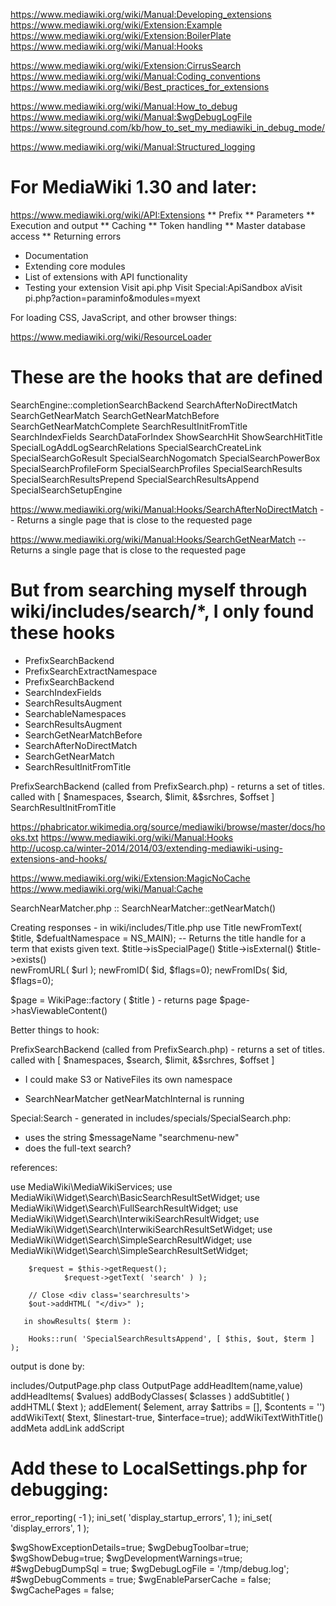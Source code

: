 https://www.mediawiki.org/wiki/Manual:Developing_extensions
https://www.mediawiki.org/wiki/Extension:Example
https://www.mediawiki.org/wiki/Extension:BoilerPlate
https://www.mediawiki.org/wiki/Manual:Hooks

https://www.mediawiki.org/wiki/Extension:CirrusSearch
https://www.mediawiki.org/wiki/Manual:Coding_conventions
https://www.mediawiki.org/wiki/Best_practices_for_extensions

https://www.mediawiki.org/wiki/Manual:How_to_debug
https://www.mediawiki.org/wiki/Manual:$wgDebugLogFile
https://www.siteground.com/kb/how_to_set_my_mediawiki_in_debug_mode/

https://www.mediawiki.org/wiki/Manual:Structured_logging


# For MediaWiki  1.30 and later:
https://www.mediawiki.org/wiki/API:Extensions
** Prefix
** Parameters
** Execution and output
** Caching
** Token handling
** Master database access
** Returning errors
* Documentation
* Extending core modules
* List of extensions with API functionality
* Testing your extension
  Visit api.php
  Visit Special:ApiSandbox
  aVisit pi.php?action=paraminfo&modules=myext 

For loading CSS, JavaScript, and other browser things:

https://www.mediawiki.org/wiki/ResourceLoader

# These are the hooks that are defined
SearchEngine::completionSearchBackend
SearchAfterNoDirectMatch
SearchGetNearMatch
SearchGetNearMatchBefore
SearchGetNearMatchComplete
SearchResultInitFromTitle
SearchIndexFields
SearchDataForIndex
ShowSearchHit
ShowSearchHitTitle
SpecialLogAddLogSearchRelations
SpecialSearchCreateLink
SpecialSearchGoResult
SpecialSearchNogomatch
SpecialSearchPowerBox
SpecialSearchProfileForm
SpecialSearchProfiles
SpecialSearchResults
SpecialSearchResultsPrepend
SpecialSearchResultsAppend
SpecialSearchSetupEngine

https://www.mediawiki.org/wiki/Manual:Hooks/SearchAfterNoDirectMatch
 -- Returns a single page that is close to the requested page

https://www.mediawiki.org/wiki/Manual:Hooks/SearchGetNearMatch
 -- Returns a single page that is close to the requested page

# But from searching myself through wiki/includes/search/*, I only found these hooks
- PrefixSearchBackend
- PrefixSearchExtractNamespace
- PrefixSearchBackend
- SearchIndexFields
- SearchResultsAugment
- SearchableNamespaces
- SearchResultsAugment
- SearchGetNearMatchBefore
- SearchAfterNoDirectMatch
- SearchGetNearMatch
- SearchResultInitFromTitle

PrefixSearchBackend (called from PrefixSearch.php) - returns a set of titles.
called with [ $namespaces, $search, $limit, &$srchres, $offset ]
SearchResultInitFromTitle


https://phabricator.wikimedia.org/source/mediawiki/browse/master/docs/hooks.txt
https://www.mediawiki.org/wiki/Manual:Hooks
http://ucosp.ca/winter-2014/2014/03/extending-mediawiki-using-extensions-and-hooks/

https://www.mediawiki.org/wiki/Extension:MagicNoCache
https://www.mediawiki.org/wiki/Manual:Cache

SearchNearMatcher.php  :: SearchNearMatcher::getNearMatch()

Creating responses - in wiki/includes/Title.php
use Title
newFromText( $title, $defualtNamespace = NS_MAIN); -- Returns the title handle for a term that exists given text.
  $title->isSpecialPage()
  $title->isExternal()
  $title->exists()        
newFromURL( $url );
newFromID( $id, $flags=0);
newFromIDs( $id, $flags=0);

$page = WikiPage::factory ( $title ) - returns page
  $page->hasViewableContent()
  



Better things to hook:

PrefixSearchBackend (called from PrefixSearch.php) - returns a set of titles.
called with [ $namespaces, $search, $limit, &$srchres, $offset ]

- I could make S3 or NativeFiles its own namespace

- SearchNearMatcher getNearMatchInternal is running


Special:Search - generated in includes/specials/SpecialSearch.php:
- uses the string $messageName "searchmenu-new"
- does the full-text search?

references:

use MediaWiki\MediaWikiServices;
use MediaWiki\Widget\Search\BasicSearchResultSetWidget;
use MediaWiki\Widget\Search\FullSearchResultWidget;
use MediaWiki\Widget\Search\InterwikiSearchResultWidget;
use MediaWiki\Widget\Search\InterwikiSearchResultSetWidget;
use MediaWiki\Widget\Search\SimpleSearchResultWidget;
use MediaWiki\Widget\Search\SimpleSearchResultSetWidget;

		$request = $this->getRequest();
                $request->getText( 'search' ) );

		// Close <div class='searchresults'>
		$out->addHTML( "</div>" );

       in showResults( $term ):

		Hooks::run( 'SpecialSearchResultsAppend', [ $this, $out, $term ] );



output is done by:

includes/OutputPage.php   class OutputPage
 addHeadItem(name,value)
 addHeadItems( $values)
 addBodyClasses( $classes )
 addSubtitle( )
 addHTML( $text );
 addElement( $element, array $attribs = [], $contents = '')
 addWikiText( $text, $linestart-true, $interface=true);
 addWikiTextWithTitle()
 addMeta
 addLink
 addScript

 
                          
# Add these to LocalSettings.php for debugging:
error_reporting( -1 );
ini_set( 'display_startup_errors', 1 );
ini_set( 'display_errors', 1 );

$wgShowExceptionDetails=true;
$wgDebugToolbar=true;
$wgShowDebug=true;
$wgDevelopmentWarnings=true;
#$wgDebugDumpSql = true;
$wgDebugLogFile = '/tmp/debug.log';
#$wgDebugComments = true;
$wgEnableParserCache = false;
$wgCachePages = false;
